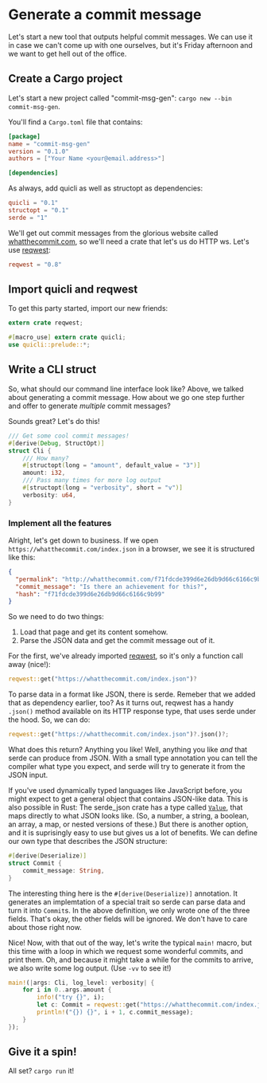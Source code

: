 # Generate a commit message

Let's start a new tool that outputs helpful commit messages.
We can use it in case we can't come up with one ourselves,
but it's Friday afternoon and we want to get hell out of the office.

## Create a Cargo project

Let's start a new project called "commit-msg-gen":
`cargo new --bin commit-msg-gen`.

You'll find a `Cargo.toml` file that contains:

```toml,file=Cargo.toml
[package]
name = "commit-msg-gen"
version = "0.1.0"
authors = ["Your Name <your@email.address>"]

[dependencies]
```

As always,
add quicli as well as structopt as dependencies:

```toml,file=Cargo.toml
quicli = "0.1"
structopt = "0.1"
serde = "1"
```

We'll get out commit messages from the glorious website
called [whatthecommit.com],
so we'll need a crate that let's us do HTTP ws.
Let's use [reqwest]:

[whatthecommit.com]: https://whatthecommit.com/
[reqwest]: https://docs.rs/reqwest

```toml,file=Cargo.toml
reqwest = "0.8"
```

## Import quicli and reqwest

To get this party started,
import our new friends:

```rust,file=src/main.rs
extern crate reqwest;

#[macro_use] extern crate quicli;
use quicli::prelude::*;
```

## Write a CLI struct

So, what should our command line interface look like?
Above, we talked about generating a commit message.
How about we go one step further and offer to generate _multiple_ commit messages?

Sounds great?
Let's do this!

```rust,file=src/main.rs
/// Get some cool commit messages!
#[derive(Debug, StructOpt)]
struct Cli {
    /// How many?
    #[structopt(long = "amount", default_value = "3")]
    amount: i32,
    /// Pass many times for more log output
    #[structopt(long = "verbosity", short = "v")]
    verbosity: u64,
}
```

### Implement all the features

Alright, let's get down to business.
If we open `https://whatthecommit.com/index.json` in a browser,
we see it is structured like this:

```json
{
  "permalink": "http://whatthecommit.com/f71fdcde399d6e26db9d66c6166c9b99",
  "commit_message": "Is there an achievement for this?",
  "hash": "f71fdcde399d6e26db9d66c6166c9b99"
}
```

So we need to do two things:

1. Load that page and get its content somehow.
2. Parse the JSON data and get the commit message out of it.

For the first, we've already imported [reqwest],
so it's only a function call away (nice!):

```rust
reqwest::get("https://whatthecommit.com/index.json")?
```

To parse data in a format like JSON, there is serde.
Remeber that we added that as dependency earlier, too?
As it turns out, reqwest has a handy `.json()` method available
on its HTTP response type, that uses serde under the hood.
So, we can do:

```rust
reqwest::get("https://whatthecommit.com/index.json")?.json()?;
```

What does this return?
Anything you like!
Well, anything you like _and_ that serde can produce from JSON.
With a small type annotation you can tell the compiler what type you expect,
and serde will try to generate it from the JSON input.

If you've used dynamically typed languages like JavaScript before,
you might expect to get a general object that contains JSON-like data.
This is also possible in Rust:
The serde_json crate has a type called [`Value`],
that maps directly to what JSON looks like.
(So, a number, a string, a boolean, an array, a map, or nested versions of these.)
But there is another option,
and it is suprisingly easy to use but gives us a lot of benefits.
We can define our own type that describes the JSON structure:

[`Value`]: https://docs.rs/serde_json/1.0.9/serde_json/enum.Value.html

```rust,file=src/main.rs
#[derive(Deserialize)]
struct Commit {
    commit_message: String,
}
```

The interesting thing here is the `#[derive(Deserialize)]` annotation.
It generates an implemtation of a special trait so serde can parse data
and turn it into `Commit`s.
In the above definition, we only wrote one of the three fields.
That's okay, the other fields will be ignored.
We don't have to care about those right now.

Nice!
Now, with that out of the way,
let's write the typical `main!` macro,
but this time with a loop
in which we request some wonderful commits,
and print them.
Oh, and because it might take a while for the commits to arrive,
we also write some log output.
(Use `-vv` to see it!)

```rust,file=src/main.rs
main!(|args: Cli, log_level: verbosity| {
    for i in 0..args.amount {
        info!("try {}", i);
        let c: Commit = reqwest::get("https://whatthecommit.com/index.json")?.json()?;
        println!("{}) {}", i + 1, c.commit_message);
    }
});
```

## Give it a spin!

All set? `cargo run` it!
